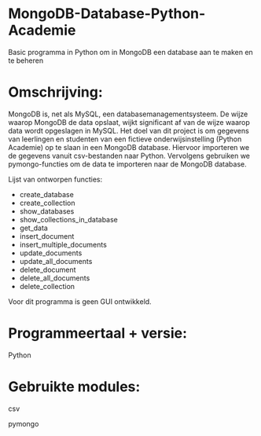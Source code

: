 # MongoDB-Database-Python-Academie
Basic programma in Python om in MongoDB een database aan te maken en te beheren

# Omschrijving:
MongoDB is, net als MySQL, een databasemanagementsysteem. De wijze waarop MongoDB de data opslaat, wijkt significant af van de wijze waarop data wordt opgeslagen in MySQL. Het doel van dit project is om gegevens van leerlingen en studenten van een fictieve onderwijsinstelling (Python Academie) op te slaan in een MongoDB database. Hiervoor importeren we de gegevens vanuit csv-bestanden naar Python. Vervolgens gebruiken we pymongo-functies om de data te importeren naar de MongoDB database.

Lijst van ontworpen functies:
- create_database
- create_collection
- show_databases
- show_collections_in_database
- get_data
- insert_document
- insert_multiple_documents
- update_documents
- update_all_documents
- delete_document
- delete_all_documents
- delete_collection

Voor dit programma is geen GUI ontwikkeld.  

# Programmeertaal + versie:
Python

# Gebruikte modules:
csv

pymongo
